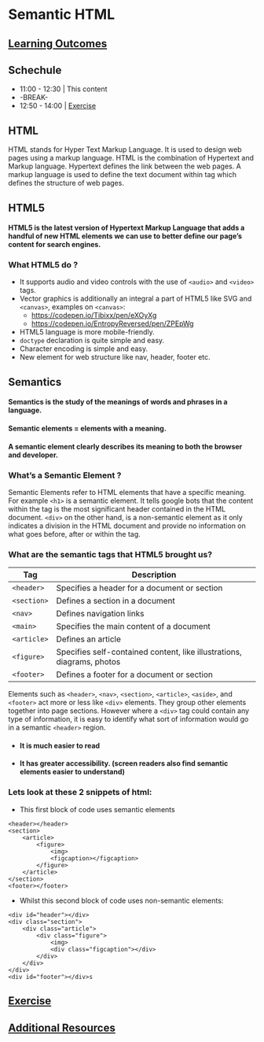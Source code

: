 # Semantic HTML

## [Learning Outcomes](./learning-outcomes.md)

## Schechule

- 11:00 - 12:30 | This content
- -BREAK-
- 12:50 - 14:00 | [Exercise](./exercise.md)

## HTML

HTML stands for Hyper Text Markup Language. It is used to design web pages using a markup language. HTML is the combination of Hypertext and Markup language. Hypertext defines the link between the web pages. A markup language is used to define the text document within tag which defines the structure of web pages.

## HTML5

#### HTML5 is the latest version of Hypertext Markup Language that adds a handful of new HTML elements we can use to better define our page’s content for search engines.

### What HTML5 do ?

- It supports audio and video controls with the use of `<audio>` and `<video>` tags.
- Vector graphics is additionally an integral a part of HTML5 like SVG and `<canvas>`, examples on `<canvas>`:
  - https://codepen.io/Tibixx/pen/eXOyXg
  - https://codepen.io/EntropyReversed/pen/ZPEpWg
- HTML5 language is more mobile-friendly.
- `doctype` declaration is quite simple and easy.
- Character encoding is simple and easy.
- New element for web structure like nav, header, footer etc.

## Semantics

#### Semantics is the study of the meanings of words and phrases in a language.

#### Semantic elements = elements with a meaning.

#### A semantic element clearly describes its meaning to both the browser and developer.

### What’s a Semantic Element ?

Semantic Elements refer to HTML elements that have a specific meaning. For example `<h1>` is a semantic element. It tells google bots that the content within the tag is the most significant header contained in the HTML document. `<div>` on the other hand, is a non-semantic element as it only indicates a division in the HTML document and provide no information on what goes before, after or within the tag.

### What are the semantic tags that HTML5 brought us?

| Tag         | Description                                                            |
| ----------- | ---------------------------------------------------------------------- |
| `<header>`  | Specifies a header for a document or section                           |
| `<section>` | Defines a section in a document                                        |
| `<nav>`     | Defines navigation links                                               |
| `<main>`    | Specifies the main content of a document                               |
| `<article>` | Defines an article                                                     |
| `<figure>`  | Specifies self-contained content, like illustrations, diagrams, photos |
| `<footer>`  | Defines a footer for a document or section                             |

Elements such as `<header>`, `<nav>`, `<section>`, `<article>`, `<aside>`, and `<footer>` act more or less like `<div>` elements. They group other elements together into page sections. However where a `<div>` tag could contain any type of information, it is easy to identify what sort of information would go in a semantic `<header>` region.

- #### It is much easier to read

- #### It has greater accessibility. (screen readers also find semantic elements easier to understand)

### Lets look at these 2 snippets of html:

- This first block of code uses semantic elements

```
<header></header>
<section>
	<article>
		<figure>
			<img>
			<figcaption></figcaption>
		</figure>
	</article>
</section>
<footer></footer>
```

- Whilst this second block of code uses non-semantic elements:

```
<div id="header"></div>
<div class="section">
	<div class="article">
		<div class="figure">
			<img>
			<div class="figcaption"></div>
		</div>
	</div>
</div>
<div id="footer"></div>s
```

## [Exercise](./exercise.md)

## [Additional Resources](./resources.md)
